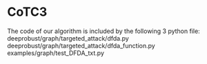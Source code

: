 # CoTC3
The code of our algorithm is included by the following 3 python file: deeprobust/graph/targeted_attack/dfda.py deeprobust/graph/targeted_attack/dfda_function.py examples/graph/test_DFDA_txt.py
